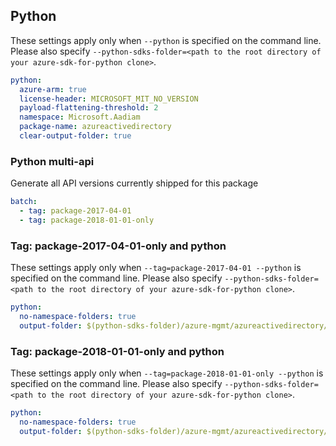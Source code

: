 ## Python

These settings apply only when `--python` is specified on the command line.
Please also specify `--python-sdks-folder=<path to the root directory of your azure-sdk-for-python clone>`.

```yaml $(python)
python:
  azure-arm: true
  license-header: MICROSOFT_MIT_NO_VERSION
  payload-flattening-threshold: 2
  namespace: Microsoft.Aadiam
  package-name: azureactivedirectory
  clear-output-folder: true
```

### Python multi-api

Generate all API versions currently shipped for this package

```yaml $(python) && $(multiapi)
batch:
  - tag: package-2017-04-01
  - tag: package-2018-01-01-only
```

### Tag: package-2017-04-01-only and python

These settings apply only when `--tag=package-2017-04-01 --python` is specified on the command line.
Please also specify `--python-sdks-folder=<path to the root directory of your azure-sdk-for-python clone>`.

``` yaml $(tag) == 'package-2017-04-01' && $(python)
python:
  no-namespace-folders: true
  output-folder: $(python-sdks-folder)/azure-mgmt/azureactivedirectory/v2017_04_01
```

### Tag: package-2018-01-01-only and python

These settings apply only when `--tag=package-2018-01-01-only --python` is specified on the command line.
Please also specify `--python-sdks-folder=<path to the root directory of your azure-sdk-for-python clone>`.

``` yaml $(tag) == 'package-2018-01-01-only' && $(python)
python:
  no-namespace-folders: true
  output-folder: $(python-sdks-folder)/azure-mgmt/azureactivedirectory/v2018_01_01
```